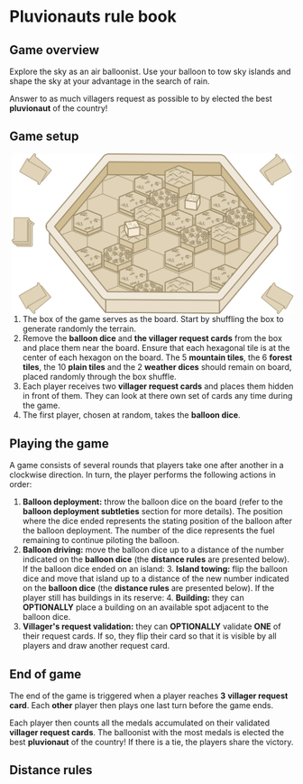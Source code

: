 # Pluvionauts rule book

## Game overview

Explore the sky as an air balloonist.
Use your balloon to tow sky islands and shape the sky at your advantage in the search of rain.

Answer to as much villagers request as possible to by elected the best **pluvionaut** of the country!

## Game setup

<img align="right" width="500" src="./images/setup.svg">

1. The box of the game serves as the board. Start by shuffling the box to generate randomly the terrain.
2. Remove the **balloon dice** and **the villager request cards** from the box and place them near the board. Ensure that each hexagonal tile is at the center of each hexagon on the board. The 5 **mountain tiles**, the 6 **forest tiles**, the 10 **plain tiles** and the 2 **weather dices** should remain on board, placed randomly through the box shuffle.
3. Each player receives two **villager request cards** and places them hidden in front of them. They can look at there own set of cards any time during the game.
4. The first player, chosen at random, takes the **balloon dice**.

## Playing the game

A game consists of several rounds that players take one after another in a clockwise direction.
In turn, the player performs the following actions in order:

1. **Balloon deployment:** throw the balloon dice on the board (refer to the **balloon deployment subtleties** section for more details). The position where the dice ended represents the stating position of the balloon after the balloon deployment. The number of the dice represents the fuel remaining to continue piloting the balloon.
2. **Balloon driving:** move the balloon dice up to a distance of the number indicated on the **balloon dice** (the **distance rules** are presented below).
If the balloon dice ended on an island:
	3. **Island towing:** flip the balloon dice and move that island up to a distance of the new number indicated on the **balloon dice** (the **distance rules** are presented below).
If the player still has buildings in its reserve:
	4. **Building:** they can **OPTIONALLY** place a building on an available spot adjacent to the balloon dice.
5. **Villager's request validation:** they can **OPTIONALLY** validate **ONE** of their request cards. If so, they flip their card so that it is visible by all players and draw another request card.

## End of game

The end of the game is triggered when a player reaches **3** **villager request card**. 
Each **other** player then plays one last turn before the game ends.

Each player then counts all the medals accumulated on their validated **villager request cards**.
The balloonist with the most medals is elected the best **pluvionaut** of the country!
If there is a tie, the players share the victory.

## Distance rules

